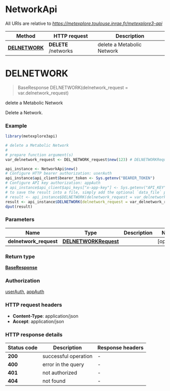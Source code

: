 # NetworkApi

All URIs are relative to *https://metexplore.toulouse.inrae.fr/metexplore3-api*

Method | HTTP request | Description
------------- | ------------- | -------------
[**DELNETWORK**](NetworkApi.md#DELNETWORK) | **DELETE** /networks | delete a Metabolic Network


# **DELNETWORK**
> BaseResponse DELNETWORK(delnetwork_request = var.delnetwork_request)

delete a Metabolic Network

Delete a Network.

### Example
```R
library(metexplore3api)

# delete a Metabolic Network
#
# prepare function argument(s)
var_delnetwork_request <- DEL_NETWORK_request$new(123) # DELNETWORKRequest |  (Optional)

api_instance <- NetworkApi$new()
# Configure HTTP bearer authorization: userAuth
api_instance$api_client$bearer_token <- Sys.getenv("BEARER_TOKEN")
# Configure API key authorization: appAuth
# api_instance$api_client$api_keys["x-app-key"] <- Sys.getenv("API_KEY")
# to save the result into a file, simply add the optional `data_file` parameter, e.g.
# result <- api_instance$DELNETWORK(delnetwork_request = var_delnetwork_requestdata_file = "result.txt")
result <- api_instance$DELNETWORK(delnetwork_request = var_delnetwork_request)
dput(result)
```

### Parameters

Name | Type | Description  | Notes
------------- | ------------- | ------------- | -------------
 **delnetwork_request** | [**DELNETWORKRequest**](DELNETWORKRequest.md)|  | [optional] 

### Return type

[**BaseResponse**](BaseResponse.md)

### Authorization

[userAuth](../README.md#userAuth), [appAuth](../README.md#appAuth)

### HTTP request headers

 - **Content-Type**: application/json
 - **Accept**: application/json

### HTTP response details
| Status code | Description | Response headers |
|-------------|-------------|------------------|
| **200** | successful operation |  -  |
| **400** | error in the query |  -  |
| **401** | not authorized |  -  |
| **404** | not found |  -  |

